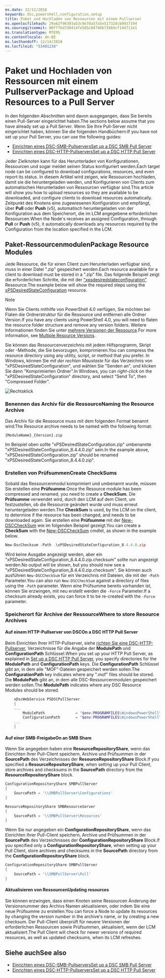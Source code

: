 ```yaml
---
ms.date: 12/12/2018
keywords: dsc,powershell,configuration,setup
title: Paket und Hochladen von Ressourcen mit einem Pullserver
ms.openlocfilehash: 29a62f96393a53c9e7da57a5e51732dcb0937194
ms.sourcegitcommit: 00ff76d7d9414fe585c04740b739b9cf14d711e1
ms.translationtype: MTE95
ms.contentlocale: de-DE
ms.lasthandoff: 12/14/2018
ms.locfileid: "53401238"
---
```

# <a name="package-and-upload-resources-to-a-pull-server"></a><span data-ttu-id="bca13-103">Paket und Hochladen von Ressourcen mit einem Pullserver</span><span class="sxs-lookup"><span data-stu-id="bca13-103">Package and Upload Resources to a Pull Server</span></span>

<span data-ttu-id="bca13-104">In den folgenden Abschnitten wird davon ausgegangen, dass Sie bereits einen Pull-Server eingerichtet haben.</span><span class="sxs-lookup"><span data-stu-id="bca13-104">The sections below assume that you have already set up a Pull Server.</span></span> <span data-ttu-id="bca13-105">Wenn Sie Ihre Pull-Server nicht eingerichtet haben, können Sie die folgenden Handbüchern:</span><span class="sxs-lookup"><span data-stu-id="bca13-105">If you have not set up your Pull Server, you can use the following guides:</span></span>

- [<span data-ttu-id="bca13-106">Einrichten eines DSC-SMB-Pullservers</span><span class="sxs-lookup"><span data-stu-id="bca13-106">Set up a DSC SMB Pull Server</span></span>](pullServerSmb.md)
- [<span data-ttu-id="bca13-107">Einrichten eines DSC-HTTP-Pullservers</span><span class="sxs-lookup"><span data-stu-id="bca13-107">Set up a DSC HTTP Pull Server</span></span>](pullServer.md)

<span data-ttu-id="bca13-108">Jeder Zielknoten kann für das Herunterladen von Konfigurationen, Ressourcen und sogar meldet seinen Status konfiguriert werden.</span><span class="sxs-lookup"><span data-stu-id="bca13-108">Each target node can be configured to download configurations, resources, and even report its status.</span></span> <span data-ttu-id="bca13-109">In diesem Artikel wird zeigen, wie Ressourcen hochladen, damit sie die heruntergeladen werden, und Konfigurieren von Clients zum automatischen Herunterladen von Ressourcen verfügbar sind.</span><span class="sxs-lookup"><span data-stu-id="bca13-109">This article will show you how to upload resources so they are available to be downloaded, and configure clients to download resources automatically.</span></span> <span data-ttu-id="bca13-110">Zeitpunkt des Knotens eine zugewiesenen Konfiguration und empfängt, über **Pull** oder **Push** (v5), automatisch heruntergeladen von der Konfiguration aus dem Speicherort, die im LCM angegebene erforderlichen Ressourcen.</span><span class="sxs-lookup"><span data-stu-id="bca13-110">When the Node's receives an assigned Configuration, through **Pull** or **Push** (v5), it automatically downloads any resources required by the Configuration from the location specified in the LCM.</span></span>

## <a name="package-resource-modules"></a><span data-ttu-id="bca13-111">Paket-Ressourcenmodulen</span><span class="sxs-lookup"><span data-stu-id="bca13-111">Package Resource Modules</span></span>

<span data-ttu-id="bca13-112">Jede Ressource, die für einen Client zum Herunterladen verfügbar sind, muss in einer Datei ".zip" gespeichert werden.</span><span class="sxs-lookup"><span data-stu-id="bca13-112">Each resource available for a client to download must be stored in a ".zip" file.</span></span> <span data-ttu-id="bca13-113">Das folgende Beispiel zeigt die erforderlichen Schritte, die mit der ["xpsdesiredstateconfiguration"](https://www.powershellgallery.com/packages/xPSDesiredStateConfiguration/8.4.0.0) Ressource.</span><span class="sxs-lookup"><span data-stu-id="bca13-113">The example below will show the required steps using the [xPSDesiredStateConfiguration](https://www.powershellgallery.com/packages/xPSDesiredStateConfiguration/8.4.0.0) resource.</span></span>

> [!NOTE]
> <span data-ttu-id="bca13-114">Wenn Sie Clients mithilfe von PowerShell 4.0 verfügen, Sie möchten bei Flaten die Ordnerstruktur für die Ressource und entfernen alle Ordner Version.</span><span class="sxs-lookup"><span data-stu-id="bca13-114">If you have any clients using PowerShell 4.0, you will need to flaten the resource folder structure and remove any version folders.</span></span> <span data-ttu-id="bca13-115">Weitere Informationen finden Sie unter [mehrere Versionen der Ressource](../configurations/import-dscresource.md#multiple-resource-versions).</span><span class="sxs-lookup"><span data-stu-id="bca13-115">For more information, see [Multiple Resource Versions](../configurations/import-dscresource.md#multiple-resource-versions).</span></span>

<span data-ttu-id="bca13-116">Sie können das Ressourcenverzeichnis mit jedem Hilfsprogramm, Skript oder -Methode, die Sie bevorzugen, komprimieren.</span><span class="sxs-lookup"><span data-stu-id="bca13-116">You can compress the resource directory using any utility, script, or method that you prefer.</span></span> <span data-ttu-id="bca13-117">In Windows, können Sie *mit der rechten Maustaste* für das Verzeichnis von "xPSDesiredStateConfiguration", und wählen Sie "Senden an", und klicken Sie dann "Komprimierten Ordner".</span><span class="sxs-lookup"><span data-stu-id="bca13-117">In Windows, you can *right-click* on the "xPSDesiredStateConfiguration" directory, and select "Send To", then "Compressed Folder".</span></span>

![Rechtsklick](../media/right-click.gif)

### <a name="naming-the-resource-archive"></a><span data-ttu-id="bca13-119">Benennen das Archiv für die Ressource</span><span class="sxs-lookup"><span data-stu-id="bca13-119">Naming the Resource Archive</span></span>

<span data-ttu-id="bca13-120">Das Archiv für die Ressource muss mit dem folgenden Format benannt wird:</span><span class="sxs-lookup"><span data-stu-id="bca13-120">The Resource archive needs to be named with the following format:</span></span>

```
{ModuleName}_{Version}.zip
```

<span data-ttu-id="bca13-121">Im Beispiel oben sollte "xPSDesiredStateConfiguration.zip" umbenannte "xPSDesiredStateConfiguration_8.4.4.0.zip" sein.</span><span class="sxs-lookup"><span data-stu-id="bca13-121">In the example above, "xPSDesiredStateConfiguration.zip" should be renamed "xPSDesiredStateConfiguration_8.4.4.0.zip".</span></span>

### <a name="create-checksums"></a><span data-ttu-id="bca13-122">Erstellen von Prüfsummen</span><span class="sxs-lookup"><span data-stu-id="bca13-122">Create CheckSums</span></span>

<span data-ttu-id="bca13-123">Sobald das Ressourcenmodul komprimiert und umbenannt wurde, müssen Sie erstellen eine **Prüfsumme**.</span><span class="sxs-lookup"><span data-stu-id="bca13-123">Once the Resource module has been compressed and renamed, you need to create a **CheckSum**.</span></span>  <span data-ttu-id="bca13-124">Die **Prüfsumme** verwendet wird, durch den LCM auf dem Client, um festzustellen, ob die Ressource geändert wurde und muss erneut heruntergeladen werden.</span><span class="sxs-lookup"><span data-stu-id="bca13-124">The **CheckSum** is used, by the LCM on the client, to determine if the resource has been changed, and needs to be downloaded again.</span></span> <span data-ttu-id="bca13-125">Sie erstellen eine **Prüfsumme** mit der [New-DSCCheckSum](/powershell/module/PSDesiredStateConfiguration/New-DSCCheckSum) wie im folgenden Beispiel gezeigt.</span><span class="sxs-lookup"><span data-stu-id="bca13-125">You can create a **CheckSum** with the [New-DSCCheckSum](/powershell/module/PSDesiredStateConfiguration/New-DSCCheckSum) cmdlet, as shown in the example below.</span></span>

```powershell
New-DscChecksum -Path .\xPSDesiredStateConfiguration_8.4.4.0.zip
```

<span data-ttu-id="bca13-126">Wird keine Ausgabe angezeigt werden, aber ein "xPSDesiredStateConfiguration_8.4.4.0.zip.checksum" sollte nun angezeigt werden.</span><span class="sxs-lookup"><span data-stu-id="bca13-126">No output will be shown, but you should now see a "xPSDesiredStateConfiguration_8.4.4.0.zip.checksum".</span></span> <span data-ttu-id="bca13-127">Sie können auch ausführen `New-DSCCheckSum` für ein Verzeichnis mit Dateien, die mit der `-Path` Parameter.</span><span class="sxs-lookup"><span data-stu-id="bca13-127">You can also run `New-DSCCheckSum` against a directory of files using the `-Path` parameter.</span></span> <span data-ttu-id="bca13-128">Wenn eine Prüfsumme bereits vorhanden ist, können Sie erzwingen, mit neu erstellt werden die `-Force` Parameter.</span><span class="sxs-lookup"><span data-stu-id="bca13-128">If a checksum already exists, you can force it to be re-created with the `-Force` parameter.</span></span>

### <a name="where-to-store-resource-archives"></a><span data-ttu-id="bca13-129">Speicherort für Archive der Ressource</span><span class="sxs-lookup"><span data-stu-id="bca13-129">Where to store Resource Archives</span></span>

#### <a name="on-a-dsc-http-pull-server"></a><span data-ttu-id="bca13-130">Auf einem HTTP-Pullserver von DSC</span><span class="sxs-lookup"><span data-stu-id="bca13-130">On a DSC HTTP Pull Server</span></span>

<span data-ttu-id="bca13-131">Beim Einrichten Ihrer HTTP-Pullserver, siehe [richten Sie eine DSC-HTTP-Pullserver](pullServer.md), Verzeichnisse für die Angabe der **ModulePath** und **ConfigurationPath** Schlüssel.</span><span class="sxs-lookup"><span data-stu-id="bca13-131">When you set up your HTTP Pull Server, as explained in [Set up a DSC HTTP Pull Server](pullServer.md), you specify directories for the **ModulePath** and **ConfigurationPath** keys.</span></span> <span data-ttu-id="bca13-132">Die **ConfigurationPath** Schlüssel gibt an, in dem alle "MOF"-Dateien gespeichert werden sollen.</span><span class="sxs-lookup"><span data-stu-id="bca13-132">The **ConfigurationPath** key indicates where any ".mof" files should be stored.</span></span> <span data-ttu-id="bca13-133">Die **ModulePath** gibt an, in dem alle DSC-Ressourcenmodulen gespeichert werden sollen.</span><span class="sxs-lookup"><span data-stu-id="bca13-133">The **ModulePath** indicates where any DSC Resource Modules should be stored.</span></span>

```powershell
    xDscWebService PSDSCPullServer
    {
    ...
        ModulePath              = "$env:PROGRAMFILES\WindowsPowerShell\DscService\Modules"
        ConfigurationPath       = "$env:PROGRAMFILES\WindowsPowerShell\DscService\Configuration"
    ...
    }

```

#### <a name="on-an-smb-share"></a><span data-ttu-id="bca13-134">Auf einer SMB-Freigabe</span><span class="sxs-lookup"><span data-stu-id="bca13-134">On an SMB Share</span></span>

<span data-ttu-id="bca13-135">Wenn Sie angegeben haben eine **ResourceRepositoryShare**, wenn das Einrichten Ihrer Pull-Client speichern, Archive und Prüfsummen in der **SourcePath** des Verzeichnisses der **ResourceRepositoryShare** Block.</span><span class="sxs-lookup"><span data-stu-id="bca13-135">If you specified a **ResourceRepositoryShare**, when setting up your Pull Client, store archives and checksums in the **SourcePath** directory from the **ResourceRepositoryShare** block.</span></span>

```powershell
ConfigurationRepositoryShare SMBPullServer
{
    SourcePath = '\\SMBPullServer\Configurations'
}

ResourceRepositoryShare SMBResourceServer
{
    SourcePath = '\\SMBPullServer\Resources'
}
```

<span data-ttu-id="bca13-136">Wenn Sie nur angegeben ein **ConfigurationRepositoryShare**, wenn das Einrichten Ihrer Pull-Client speichern, Archive und Prüfsummen in der **SourcePath** des Verzeichnisses der  **ConfigurationRepositoryShare** Block.</span><span class="sxs-lookup"><span data-stu-id="bca13-136">If you specified only a **ConfigurationRepositoryShare**, when setting up your Pull Client, store archives and checksums in the **SourcePath** directory from the **ConfigurationRepositoryShare** block.</span></span>

```powershell
ConfigurationRepositoryShare SMBPullServer
{
    SourcePath = '\\SMBPullServer\Pull'
}
```

#### <a name="updating-resources"></a><span data-ttu-id="bca13-137">Aktualisieren von Ressourcen</span><span class="sxs-lookup"><span data-stu-id="bca13-137">Updating resources</span></span>

<span data-ttu-id="bca13-138">Sie können erzwingen, dass einen Knoten seine Ressourcen Änderung der Versionsnummer des Archivs Namen aktualisieren, oder indem Sie eine neue Prüfsumme zu erstellen.</span><span class="sxs-lookup"><span data-stu-id="bca13-138">You can force a Node to update its resources by changing the version number in the archive's name, or by creating a new checksum.</span></span> <span data-ttu-id="bca13-139">Der Pull-Client überprüft für neuere Versionen der erforderlichen Ressourcen sowie Prüfsummen, aktualisiert, wenn der LCM aktualisiert.</span><span class="sxs-lookup"><span data-stu-id="bca13-139">The Pull Client will check for newer versions of required resources, as well as updated checksums, when its LCM refreshes.</span></span>

## <a name="see-also"></a><span data-ttu-id="bca13-140">Siehe auch</span><span class="sxs-lookup"><span data-stu-id="bca13-140">See also</span></span>

- [<span data-ttu-id="bca13-141">Einrichten eines DSC-SMB-Pullservers</span><span class="sxs-lookup"><span data-stu-id="bca13-141">Set up a DSC SMB Pull Server</span></span>](pullServerSmb.md)
- [<span data-ttu-id="bca13-142">Einrichten eines DSC-HTTP-Pullservers</span><span class="sxs-lookup"><span data-stu-id="bca13-142">Set up a DSC HTTP Pull Server</span></span>](pullServer.md)
